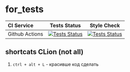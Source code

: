 # for_tests

| **CI Service** | Tests Status | Style Check                                                                                                                                                                                   |
|:---------------|--------------|-----------------------------------------------------------------------------------------------------------------------------------------------------------------------------------------------|
| Github Actions | [![Tests Status](https://github.com/ifanfomin/for_tests/actions/workflows/ci-cmake-tests.yml/badge.svg)](https://github.com/ifanfomin/for_tests/actions/workflows/ci-cmake-tests.yml) | [![Tests Status](https://github.com/ifanfomin/for_tests/actions/workflows/ci-cpp-style-check.yml/badge.svg)](https://github.com/ifanfomin/for_tests/actions/workflows/ci-cpp-style-check.yml) |

## shortcats CLion (not all)
1. `ctrl + alt + L` - красивше код сделать
